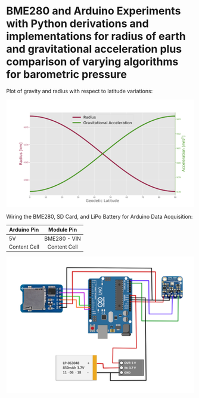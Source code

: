 # BME280 and Arduino Experiments with Python derivations and implementations for radius of earth and gravitational acceleration plus comparison of varying algorithms for barometric pressure

Plot of gravity and radius with respect to latitude variations:

![Radius and gravitational acceleration as a function of latitude on earth](/radius_gravity_latitude.png)

Wiring the BME280, SD Card, and LiPo Battery for Arduino Data Acquisition:

| Arduino Pin  | Module Pin |
| ------------- | :---: |
| 5V  | BME280 - VIN  |
| Content Cell  | Content Cell  |

![bme280 wiring for arduino I2C communication](/bme280_arduino_sd_card.png)
